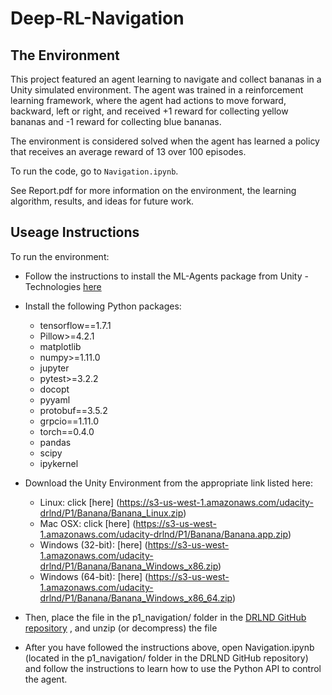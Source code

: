 # Deep-RL-Navigation

## The Environment
This project featured an agent learning to navigate and collect bananas in a Unity simulated environment. The agent was trained in a reinforcement learning framework, where the agent had actions to move forward, backward, left or right, and received +1 reward for collecting yellow bananas and -1 reward for collecting blue bananas.

The environment is considered solved when the agent has learned a policy that receives an average reward of 13 over 100 episodes.

To run the code, go to `Navigation.ipynb`.

See Report.pdf for more information on the environment, the learning algorithm, results, and ideas for future work.

## Useage Instructions
To run the environment:

* Follow the instructions to install the ML-Agents package from Unity - Technologies [here](https://github.com/Unity-Technologies/ml-agents/blob/master/docs/Installation.md)

* Install the following Python packages:
  * tensorflow==1.7.1
  * Pillow>=4.2.1
  * matplotlib
  * numpy>=1.11.0
  * jupyter
  * pytest>=3.2.2
  * docopt
  * pyyaml
  * protobuf==3.5.2
  * grpcio==1.11.0
  * torch==0.4.0
  * pandas
  * scipy
  * ipykernel

* Download the Unity Environment from the appropriate link listed here:
  * Linux: click [here] (https://s3-us-west-1.amazonaws.com/udacity-drlnd/P1/Banana/Banana_Linux.zip)
  * Mac OSX: click [here] (https://s3-us-west-1.amazonaws.com/udacity-drlnd/P1/Banana/Banana.app.zip)
  * Windows (32-bit): [here] (https://s3-us-west-1.amazonaws.com/udacity-drlnd/P1/Banana/Banana_Windows_x86.zip)
  * Windows (64-bit): [here] (https://s3-us-west-1.amazonaws.com/udacity-drlnd/P1/Banana/Banana_Windows_x86_64.zip)
  
* Then, place the file in the p1_navigation/ folder in the [DRLND GitHub repository](https://github.com/udacity/deep-reinforcement-learning#dependencies) , and unzip (or decompress) the file

* After you have followed the instructions above, open Navigation.ipynb (located in the p1_navigation/ folder in the DRLND GitHub repository) and follow the instructions to learn how to use the Python API to control the agent.

